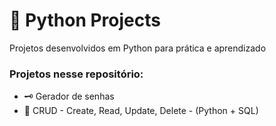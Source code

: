 #  🐍 Python Projects

Projetos desenvolvidos em Python para prática e aprendizado

### Projetos nesse repositório:
- 🗝 Gerador de senhas
- 🔄 CRUD - Create, Read, Update, Delete - (Python + SQL)
